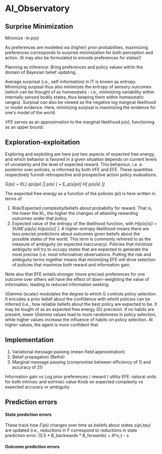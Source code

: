 # AI_Observatory


## Surprise Minimization
Minimize _-ln p(o)_

As preferences are modelled via (higher) prior probabilities, maximizing preferences corresponds to surprise minimization for both perception and action.
(It may also be formulated to encode preferences for states!)

Planning as inference: Bring preferences and policy values within the domain of Bayesian belief updating.

Average surprisal (i.e., self-information) in IT is known as entropy. Minimizing surpisal thus also minimizes the entropy of sensory outcomes (which can be thought of as homeostatis - i.e., minimizing variability within internally sensed bodily states, thus keeping them within homeostatic ranges).
Surpisal can also be viewed as the negative log marginal likelihood or model evidence. Here, minimizng surpisal is maximizing the evidence for one's model of the world.

_VFE_ serves as an approximation to the marginal likelihood _p(o)_, functioning as an upper bound.

## Exploration-exploitation
Exploring and exploiting are here just two aspects of expected free energy, and which behavior is favored in a given situation depends on current levels of uncetainty and the level of expected reward. This behaviour, i.e. a posterior over policies, is informed by both _VFE_ and _EFE_. These quantities respectively furnish retrospective and prospective action policy evaluations.

_G(pi) = KL[ q(o|pi) || p(o) ] + E_q(s|pi)[ H[ p(o|s) ]]_

The expected free energy as a function of the policies (_pi_) is here written in terms of 
1) Risk/Expected complexity/beliefs about probability for reward. That is, the lower the KL, the higher the changes of attaining rewarding outcomes under that policy.
2) Expected value of the entropy of the likelihood function, with _H(p(o|s)) = SUM[ p(p|s) ln[p(o|s)] ]_. A higher-entropy likelihood means there are less precise predictions about outcomes given beliefs about the possible states of the world. This term is commonly refrered to as the measure of ambiguity (or expected inaccuracy). Policies that minimize ambiguity will try to occupy states that are expected to generate the most precise (i.e. most informative) observations. 
Putting the risk and ambiguity terms together means that minimizing EFE will drive selection of policies that maximize both reward and information gain.

Note also that EFE entails stronger (more precise) preferences for one outcome over others will have the effect of down-weighting the value of information, leading to reduced information seeking.

_\Gamma_ (scalar) modulates the degree to which G controls policy selection. It encodes a prior belief about the confidence with which policies can be inferred (i.e., how reliable beliefs about the best policy are expected to be. It may be tought of as an expected free energy (G) precision. If no habits are present, lower _\Gamma_ values lead to more randomness in policy selection, while higher values increase the influence of habits on policy selection. At higher values, the agent is more confident that 

## Implementation
1) Variational message passing (mean-field approximation)
2) Belief propagation (Bethe)
3) Marginal message passing (compromise between efficiency of 1) and accuracy of 2))

Information  gain vs Log prior preferences / reward / utility
EFE: natural units for both intrinsic and extrinsic value
Knob on expected complexity vs expected accuracy or ambiguity

## Prediction errors
#### State prediction errors
These track how _F(pi)_ changes over time as beliefs about states _s(pi,tau)_ are updated (i.e., reductions in F correspond to reductions in state prediction error.
(0.5 * B_backwards * B_forwards) + A*o_t - s

#### Outcome prediction errors
